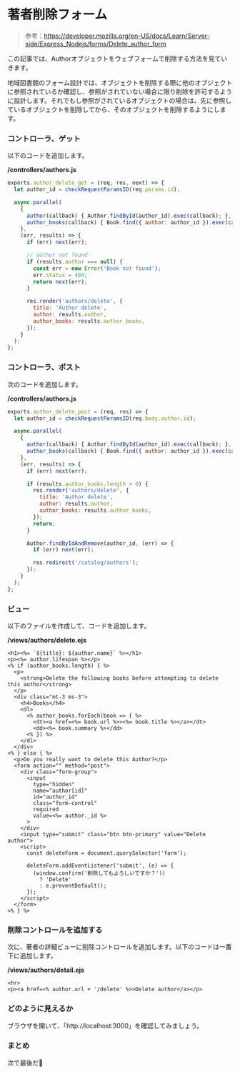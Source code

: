 # 著者削除フォーム

> 参考：https://developer.mozilla.org/en-US/docs/Learn/Server-side/Express_Nodejs/forms/Delete_author_form

この記事では、Authorオブジェクトをウェブフォームで削除する方法を見ていきます。

地域図書館のフォーム設計では、オブジェクトを削除する際に他のオブジェクトに参照されているか確認し、参照がされていない場合に限り削除を許可するように設計します。それでもし参照がされているオブジェクトの場合は、先に参照しているオブジェクトを削除してから、そのオブジェクトを削除するようにします。

### コントローラ、ゲット

以下のコードを追加します。

**/controllers/authors.js**

```javascript
exports.author_delete_get = (req, res, next) => {
  let author_id = checkRequestParamsID(req.params.id);

  async.parallel(
    {
      author(callback) { Author.findById(author_id).exec(callback); },
      author_books(callback) { Book.find({ author: author_id }).exec(callback); },
    },
    (err, results) => {
      if (err) next(err);

      // author not found
      if (results.author === null) {
        const err = new Error('Book not found');
        err.status = 404;
        return next(err);
      }

      res.render('authors/delete', {
        title: 'Author delete',
        author: results.author,
        author_books: results.author_books,
      });
    }
  );
};
```

### コントローラ、ポスト

次のコードを追加します。

**/controllers/authors.js**

```javascript
exports.author_delete_post = (req, res) => {
  let author_id = checkRequestParamsID(req.body.author.id);

  async.parallel(
    {
      author(callback) { Author.findById(author_id).exec(callback); },
      author_books(callback) { Book.find({ author: author_id }).exec(callback); },
    },
    (err, results) => {
      if (err) next(err);

      if (results.author_books.length > 0) {
        res.render('authors/delete', {
          title: 'Author delete',
          author: results.author,
          author_books: results.author_books,
        });
        return;
      }

      Author.findByIdAndRemove(author_id, (err) => {
        if (err) next(err);

        res.redirect('/catalog/authors');
      });
    }
  );
};
```

### ビュー

以下のファイルを作成して、コードを追加します。

**/views/authors/delete.ejs**

```ejs
<h1><%= `${title}: ${author.name}` %></h1>
<p><%= author.lifespan %></p>
<% if (author_books.length) { %>
  <p>
    <strong>Delete the following books before attempting to delete this author</strong>
  </p>
  <div class="mt-3 ms-3">
    <h4>Books</h4>
    <dl>
      <% author_books.forEach(book => { %>
        <dt><a href=<%= book.url %>><%= book.title %></a></dt>
        <dd><%= book.summary %></dd>
      <% }) %>
    </dl>
  </div>
<% } else { %>
  <p>Do you really want to delete this Author?</p>
  <form action="" method="post">
    <div class="form-group">
      <input
        type="hidden"
        name="author[id]"
        id="author_id"
        class="form-control"
        required
        value=<%= author._id %>
      >
    </div>
    <input type="submit" class="btn btn-primary" value="Delete author">
    <script>
      const deleteForm = document.querySelector('form');

      deleteForm.addEventListener('submit', (e) => {
        (window.confirm('削除してもよろしいですか？'))
          ? 'Delete'
          : e.preventDefault();
      });
    </script>
  </form>
<% } %>
```

### 削除コントロールを追加する

次に、著者の詳細ビューに削除コントロールを追加します。以下のコードは一番下に追加します。

**/views/authors/detail.ejs**

```ejs
<hr>
<p><a href=<% author.url + '/delete' %>>Delete author</a></p>
```

### どのように見えるか

ブラウザを開いて、「http://localhost:3000」を確認してみましょう。

### まとめ

次で最後だ🫳
